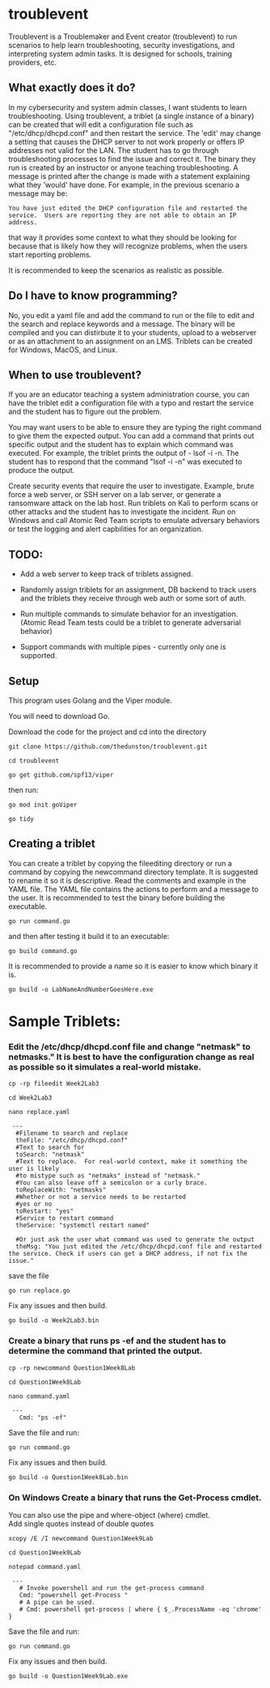 # troublevent

Troublevent is a Troublemaker and Event creator (troublevent) to run scenarios to help learn troubleshooting, security investigations, and interpreting system admin tasks. It is designed for schools, training providers, etc.

## What exactly does it do?

In my cybersecurity and system admin classes, I want students to learn troubleshooting.  Using troublevent, a triblet (a single instance of a binary) can be created that will edit a configuration file such as "/etc/dhcp/dhcpd.conf" and then restart the service.  The 'edit' may change a setting that causes the DHCP server to not work properly or offers IP addresses not valid for the LAN.  The student has to go through troubleshooting processes to find the issue and correct it.  The binary they run is created by an instructor or anyone teaching troubleshooting.  A message is printed after the change is made with a statement explaining what they 'would' have done.  For example, in the previous scenario a message may be:

    You have just edited the DHCP configuration file and restarted the service.  Users are reporting they are not able to obtain an IP address.
    
that way it provides some context to what they should be looking for because that is likely how they will recognize problems, when the users start reporting problems.

It is recommended to keep the scenarios as realistic as possible.

## Do I have to know programming?

No, you edit a yaml file and add the command to run or the file to edit and the search and replace keywords and a message.  The binary will be compiled and you can distirbute it to your students, upload to a webserver or as an attachment to an assignment on an LMS.  Triblets can be created for Windows, MacOS, and Linux.

## When to use troublevent?

If you are an educator teaching a system administration course, you can have the triblet edit a configuration file with a typo and restart the service and the student has to figure out the problem.

You may want users to be able to ensure they are typing the right command to give them the expected output.  You can add a command that prints out specific output and the student has to explain which command was executed.  For example, the triblet prints the output of - lsof -i -n.  The student has to respond that the command "lsof -i -n" was executed to produce the output.

Create security events that require the user to investigate.  Example, brute force a web server, or SSH server on a lab server, or generate a ransomware attack on the lab host.  Run triblets on Kali to perform scans or other attacks and the student has to investigate the incident.  Run on Windows and call Atomic Red Team scripts to emulate adversary behaviors or test the logging and alert capbilities for an organization.

## TODO:

- Add a web server to keep track of triblets assigned.

- Randomly assign triblets for an assignment, DB backend to track users and the triblets they receive through web auth or some sort of auth.

- Run multiple commands to simulate behavior for an investigation. (Atomic Read Team tests could be a triblet to generate adversarial behavior)

- Support commands with multiple pipes - currently only one is supported.

## Setup

This program uses Golang and the Viper module.

You will need to download Go.

Download the code for the project and cd into the directory

`git clone https://github.com/thedunston/troublevent.git`

`cd troublevent`

`go get github.com/spf13/viper`


then run:

`go mod init goViper`

`go tidy`
 

## Creating a triblet

You can create a triblet by copying the fileediting directory or run a command by copying the newcommand directory template.  It is suggested to rename it so it is descriptive.  Read the comments and example in the YAML file. The YAML file contains the actions to perform and a message to the user.  It is recommended to test the binary before building the executable.

`go run command.go`

and then after testing it build it to an executable:

`go build command.go`

It is recommended to provide a name so it is easier to know which binary it is.

`go build -o LabNameAndNumberGoesHere.exe`

# Sample Triblets:

### Edit the /etc/dhcp/dhcpd.conf file and change "netmask" to netmasks."  It is best to have the configuration change as real as possible so it simulates a real-world mistake.

`cp -rp fileedit Week2Lab3`

`cd Week2Lab3`

`nano replace.yaml`


     ---
      #Filename to search and replace
      theFile: "/etc/dhcp/dhcpd.conf"
      #Text to search for
      toSearch: "netmask"
      #Text to replace.  For real-world context, make it something the user is likely
      #to mistype such as "netmaks" instead of "netmask."
      #You can also leave off a semicolon or a curly brace.
      toReplaceWith: "netmasks"
      #Whether or not a service needs to be restarted
      #yes or no
      toRestart: "yes"
      #Service to restart command
      theService: "systemctl restart named"

      #Or just ask the user what command was used to generate the output
      theMsg: "You just edited the /etc/dhcp/dhcpd.conf file and restarted the service. Check if users can get a DHCP address, if not fix the issue." 
 

save the file

`go run replace.go`

Fix any issues and then build.

`go build -o Week2Lab3.bin`

### Create a binary that runs ps -ef and the student has to determine the command that printed the output.

`cp -rp newcommand Question1Week8Lab`

`cd Question1Week8Lab`

`nano command.yaml`

     ---
       Cmd: "ps -ef"

Save the file and run:

`go run command.go`

Fix any issues and then build.

`go build -o Question1Week8Lab.bin`

### On Windows Create a binary that runs the Get-Process cmdlet.
You can also use the pipe and where-object (where) cmdlet.  
Add single quotes instead of double quotes

`xcopy /E /I newcommand Question1Week9Lab`

`cd Question1Week9Lab`

`notepad command.yaml`

     ---
       # Invoke powershell and run the get-process command
       Cmd: "powershell get-Process "
       # A pipe can be used.
       # Cmd: powershell get-process | where { $_.ProcessName -eq 'chrome' }

Save the file and run:

`go run command.go`

Fix any issues and then build.

`go build -o Question1Week9Lab.exe`
